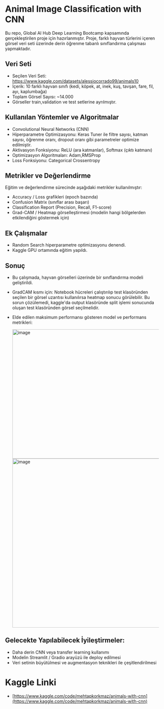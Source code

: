 # Animal Image Classification with CNN

Bu repo, Global AI Hub Deep Learning Bootcamp kapsamında gerçekleştirilen proje için hazırlanmıştır. Proje, farklı hayvan türlerini içeren görsel veri seti üzerinde derin öğrenme tabanlı sınıflandırma çalışması yapmaktadır.

## Veri Seti

- Seçilen Veri Seti: https://www.kaggle.com/datasets/alessiocorrado99/animals10
- İçerik: 10 farklı hayvan sınıfı (kedi, köpek, at, inek, kuş, tavşan, fare, fil, ayı, kaplumbağa)
- Toplam Görsel Sayısı: ~14.000
- Görseller train,validation ve test setlerine ayrılmıştır.

## Kullanılan Yöntemler ve Algoritmalar

- Convolutional Neural Networks (CNN)
- Hiperparametre Optimizasyonu: Keras Tuner ile filtre sayısı, katman sayısı, öğrenme oranı, dropout oranı gibi parametreler optimize edilmiştir.
- Aktivasyon Fonksiyonu: ReLU (ara katmanlar), Softmax (çıktı katmanı)
- Optimizasyon Algoritmaları: Adam,RMSProp
- Loss Fonksiyonu: Categorical Crossentropy

## Metrikler ve Değerlendirme

Eğitim ve değerlendirme sürecinde aşağıdaki metrikler kullanılmıştır:
- Accuracy / Loss grafikleri (epoch bazında)
- Confusion Matrix (sınıflar arası başarı)
- Classification Report (Precision, Recall, F1-score)
- Grad-CAM / Heatmap görselleştirmesi (modelin hangi bölgelerden etkilendiğini göstermek için)

##  Ek Çalışmalar

- Random Search hiperparametre optimizasyonu denendi.
- Kaggle GPU ortamında eğitim yapıldı.

## Sonuç

- Bu çalışmada, hayvan görselleri üzerinde bir sınıflandırma modeli geliştirildi.
- GradCAM kısmı için: Notebook hücreleri çalıştırılıp test klasöründen seçilen bir görsel uzantısı kullanılırsa heatmap sonucu görülebilir. Bu sorun çözülemedi, kaggle'da output klasöründe split işlemi sonucunda oluşan test klasöründen görsel seçilmelidir.
- Elde edilen maksimum performansı gösteren model ve performans metrikleri:
  
  <img width="961" height="422" alt="image" src="https://github.com/user-attachments/assets/bc525a42-a3ad-429b-aff3-118a1294f370" /> 
  
  <img width="662" height="552" alt="image" src="https://github.com/user-attachments/assets/835d4010-37de-490c-96d1-276d2686c4d1" />



## Gelecekte Yapılabilecek İyileştirmeler:

- Daha derin CNN veya transfer learning kullanımı
- Modelin Streamlit / Gradio arayüzü ile deploy edilmesi
- Veri setinin büyütülmesi ve augmentasyon teknikleri ile çeşitlendirilmesi

# Kaggle Linki
- [https://www.kaggle.com/code/mehtapkorkmaz/animals-with-cnn](https://www.kaggle.com/code/mehtapkorkmaz/animals-with-cnn)
